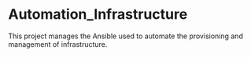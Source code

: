 # Automation_Infrastructure
This project manages the Ansible used to automate the provisioning and management of infrastructure.
